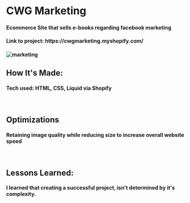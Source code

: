 <h1> CWG Marketing </h1>
<h4>Ecommerce Site that sells e-books regarding facebook marketing</h4>
<h4>Link to project: https://cwgmarketing.myshopify.com/<h4>
<img src="https://static.wixstatic.com/media/9c9835_d6920e0b73ef4baf94a1da7b9fd3ff93~mv2.png/v1/crop/x_252,y_0,w_2314,h_1562/fill/w_1220,h_822,al_c,q_90,usm_0.66_1.00_0.01,enc_auto/Screen%20Shot%202022-04-17%20at%203_49_04%20PM.png" alt='marketing'>
 <br>
<h2>How It's Made:</h2>
<h4>Tech used: HTML, CSS, Liquid via Shopify</h4>
 <br>
<h2>Optimizations</h2>
<h4>Retaining image quality while reducing size to increase overall website speed</h4>
<br>
<h2>Lessons Learned:</h2>
<h4>I learned that creating a successful project, isn't determined by it's complexity.</h4>



